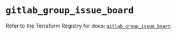 # `gitlab_group_issue_board`

Refer to the Terraform Registry for docs: [`gitlab_group_issue_board`](https://registry.terraform.io/providers/gitlabhq/gitlab/16.8.0/docs/resources/group_issue_board).

